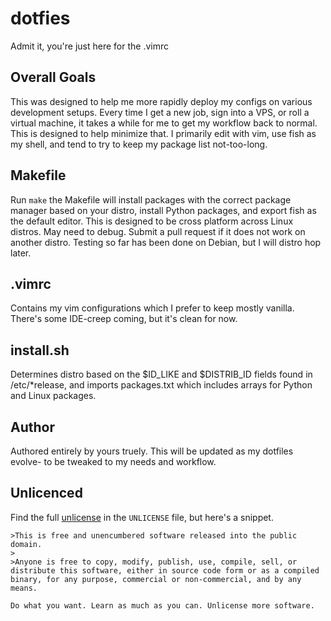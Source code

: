 # dotfies
Admit it, you're just here for the .vimrc

## Overall Goals

This was designed to help me more rapidly deploy my configs on various development setups. Every time I get a new job, sign into a VPS, or roll a virtual machine, it takes a while for me to get my workflow back to normal. This is designed to help minimize that. I primarily edit with vim, use fish as my shell, and tend to try to keep my package list not-too-long. 

## Makefile

Run `make` the Makefile will install packages with the correct package manager based on your distro, install Python packages, and export fish as the default editor. This is designed to be cross platform across Linux distros. May need to debug. Submit a pull request if it does not work on another distro. Testing so far has been done on Debian, but I will distro hop later.

## .vimrc

Contains my vim configurations which I prefer to keep mostly vanilla. There's some IDE-creep coming, but it's clean for now.

## install.sh

Determines distro based on the $ID_LIKE and $DISTRIB_ID fields found in /etc/\*release, and imports packages.txt which includes arrays for Python and Linux packages.

## Author

Authored entirely by yours truely. This will be updated as my dotfiles evolve- to be tweaked to my needs and workflow.

## Unlicenced
Find the full [unlicense][] in the `UNLICENSE` file, but here's a snippet.

    >This is free and unencumbered software released into the public domain.
    >
    >Anyone is free to copy, modify, publish, use, compile, sell, or distribute this software, either in source code form or as a compiled binary, for any purpose, commercial or non-commercial, and by any means.

    Do what you want. Learn as much as you can. Unlicense more software.

   [unlicense]: http://unlicense.org/
